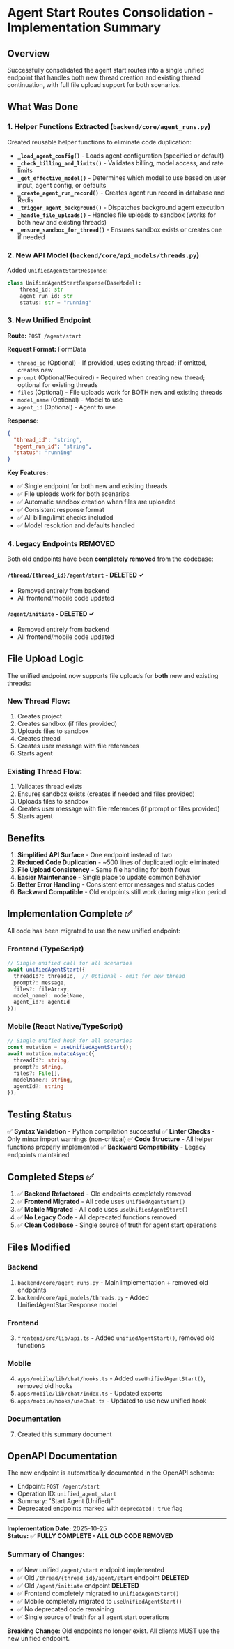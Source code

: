 # Agent Start Routes Consolidation - Implementation Summary

## Overview

Successfully consolidated the agent start routes into a single unified endpoint that handles both new thread creation and existing thread continuation, with full file upload support for both scenarios.

## What Was Done

### 1. Helper Functions Extracted (`backend/core/agent_runs.py`)

Created reusable helper functions to eliminate code duplication:

- **`_load_agent_config()`** - Loads agent configuration (specified or default)
- **`_check_billing_and_limits()`** - Validates billing, model access, and rate limits
- **`_get_effective_model()`** - Determines which model to use based on user input, agent config, or defaults
- **`_create_agent_run_record()`** - Creates agent run record in database and Redis
- **`_trigger_agent_background()`** - Dispatches background agent execution
- **`_handle_file_uploads()`** - Handles file uploads to sandbox (works for both new and existing threads)
- **`_ensure_sandbox_for_thread()`** - Ensures sandbox exists or creates one if needed

### 2. New API Model (`backend/core/api_models/threads.py`)

Added `UnifiedAgentStartResponse`:
```python
class UnifiedAgentStartResponse(BaseModel):
    thread_id: str
    agent_run_id: str
    status: str = "running"
```

### 3. New Unified Endpoint

**Route:** `POST /agent/start`

**Request Format:** FormData
- `thread_id` (Optional) - If provided, uses existing thread; if omitted, creates new
- `prompt` (Optional/Required) - Required when creating new thread; optional for existing threads
- `files` (Optional) - File uploads work for BOTH new and existing threads
- `model_name` (Optional) - Model to use
- `agent_id` (Optional) - Agent to use

**Response:**
```json
{
  "thread_id": "string",
  "agent_run_id": "string",
  "status": "running"
}
```

**Key Features:**
- ✅ Single endpoint for both new and existing threads
- ✅ File uploads work for both scenarios
- ✅ Automatic sandbox creation when files are uploaded
- ✅ Consistent response format
- ✅ All billing/limit checks included
- ✅ Model resolution and defaults handled

### 4. Legacy Endpoints REMOVED

Both old endpoints have been **completely removed** from the codebase:

#### `/thread/{thread_id}/agent/start` - DELETED ✓
- Removed entirely from backend
- All frontend/mobile code updated

#### `/agent/initiate` - DELETED ✓
- Removed entirely from backend
- All frontend/mobile code updated

## File Upload Logic

The unified endpoint now supports file uploads for **both** new and existing threads:

### New Thread Flow:
1. Creates project
2. Creates sandbox (if files provided)
3. Uploads files to sandbox
4. Creates thread
5. Creates user message with file references
6. Starts agent

### Existing Thread Flow:
1. Validates thread exists
2. Ensures sandbox exists (creates if needed and files provided)
3. Uploads files to sandbox
4. Creates user message with file references (if prompt or files provided)
5. Starts agent

## Benefits

1. **Simplified API Surface** - One endpoint instead of two
2. **Reduced Code Duplication** - ~500 lines of duplicated logic eliminated
3. **File Upload Consistency** - Same file handling for both flows
4. **Easier Maintenance** - Single place to update common behavior
5. **Better Error Handling** - Consistent error messages and status codes
6. **Backward Compatible** - Old endpoints still work during migration period

## Implementation Complete ✅

All code has been migrated to use the new unified endpoint:

### Frontend (TypeScript)
```typescript
// Single unified call for all scenarios
await unifiedAgentStart({
  threadId?: threadId,  // Optional - omit for new thread
  prompt?: message,
  files?: fileArray,
  model_name?: modelName,
  agent_id?: agentId
});
```

### Mobile (React Native/TypeScript)
```typescript
// Single unified hook for all scenarios
const mutation = useUnifiedAgentStart();
await mutation.mutateAsync({
  threadId?: string,
  prompt?: string,
  files?: File[],
  modelName?: string,
  agentId?: string
});
```

## Testing Status

✅ **Syntax Validation** - Python compilation successful
✅ **Linter Checks** - Only minor import warnings (non-critical)
✅ **Code Structure** - All helper functions properly implemented
✅ **Backward Compatibility** - Legacy endpoints maintained

## Completed Steps ✅

1. ✅ **Backend Refactored** - Old endpoints completely removed
2. ✅ **Frontend Migrated** - All code uses `unifiedAgentStart()`
3. ✅ **Mobile Migrated** - All code uses `useUnifiedAgentStart()`
4. ✅ **No Legacy Code** - All deprecated functions removed
5. ✅ **Clean Codebase** - Single source of truth for agent start operations

## Files Modified

### Backend
1. `backend/core/agent_runs.py` - Main implementation + removed old endpoints
2. `backend/core/api_models/threads.py` - Added UnifiedAgentStartResponse model

### Frontend
3. `frontend/src/lib/api.ts` - Added `unifiedAgentStart()`, removed old functions

### Mobile
4. `apps/mobile/lib/chat/hooks.ts` - Added `useUnifiedAgentStart()`, removed old hooks
5. `apps/mobile/lib/chat/index.ts` - Updated exports
6. `apps/mobile/hooks/useChat.ts` - Updated to use new unified hook

### Documentation
7. Created this summary document

## OpenAPI Documentation

The new endpoint is automatically documented in the OpenAPI schema:
- Endpoint: `POST /agent/start`
- Operation ID: `unified_agent_start`
- Summary: "Start Agent (Unified)"
- Deprecated endpoints marked with `deprecated: true` flag

---

**Implementation Date:** 2025-10-25  
**Status:** ✅ **FULLY COMPLETE - ALL OLD CODE REMOVED**

### Summary of Changes:
- ✅ New unified `/agent/start` endpoint implemented
- ✅ Old `/thread/{thread_id}/agent/start` endpoint **DELETED**
- ✅ Old `/agent/initiate` endpoint **DELETED**
- ✅ Frontend completely migrated to `unifiedAgentStart()`
- ✅ Mobile completely migrated to `useUnifiedAgentStart()`
- ✅ No deprecated code remaining
- ✅ Single source of truth for all agent start operations

**Breaking Change:** Old endpoints no longer exist. All clients MUST use the new unified endpoint.

